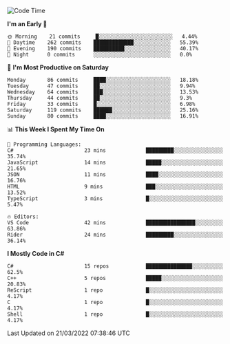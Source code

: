 <!--START_SECTION:waka-->
![Code Time](http://img.shields.io/badge/Code%20Time-760%20hrs%2018%20mins-blue)

**I'm an Early 🐤** 

```text
🌞 Morning    21 commits     █░░░░░░░░░░░░░░░░░░░░░░░░   4.44% 
🌆 Daytime    262 commits    █████████████░░░░░░░░░░░░   55.39% 
🌃 Evening    190 commits    ██████████░░░░░░░░░░░░░░░   40.17% 
🌙 Night      0 commits      ░░░░░░░░░░░░░░░░░░░░░░░░░   0.0%

```
📅 **I'm Most Productive on Saturday** 

```text
Monday       86 commits     ████░░░░░░░░░░░░░░░░░░░░░   18.18% 
Tuesday      47 commits     ██░░░░░░░░░░░░░░░░░░░░░░░   9.94% 
Wednesday    64 commits     ███░░░░░░░░░░░░░░░░░░░░░░   13.53% 
Thursday     44 commits     ██░░░░░░░░░░░░░░░░░░░░░░░   9.3% 
Friday       33 commits     █░░░░░░░░░░░░░░░░░░░░░░░░   6.98% 
Saturday     119 commits    ██████░░░░░░░░░░░░░░░░░░░   25.16% 
Sunday       80 commits     ████░░░░░░░░░░░░░░░░░░░░░   16.91%

```


📊 **This Week I Spent My Time On** 

```text
💬 Programming Languages: 
C#                       23 mins             █████████░░░░░░░░░░░░░░░░   35.74% 
JavaScript               14 mins             █████░░░░░░░░░░░░░░░░░░░░   21.65% 
JSON                     11 mins             ████░░░░░░░░░░░░░░░░░░░░░   16.76% 
HTML                     9 mins              ███░░░░░░░░░░░░░░░░░░░░░░   13.52% 
TypeScript               3 mins              █░░░░░░░░░░░░░░░░░░░░░░░░   5.47%

🔥 Editors: 
VS Code                  42 mins             ████████████████░░░░░░░░░   63.86% 
Rider                    24 mins             █████████░░░░░░░░░░░░░░░░   36.14%

```

**I Mostly Code in C#** 

```text
C#                       15 repos            ███████████████░░░░░░░░░░   62.5% 
C++                      5 repos             █████░░░░░░░░░░░░░░░░░░░░   20.83% 
ReScript                 1 repo              █░░░░░░░░░░░░░░░░░░░░░░░░   4.17% 
C                        1 repo              █░░░░░░░░░░░░░░░░░░░░░░░░   4.17% 
Shell                    1 repo              █░░░░░░░░░░░░░░░░░░░░░░░░   4.17%

```



 Last Updated on 21/03/2022 07:38:46 UTC
<!--END_SECTION:waka-->
